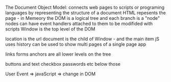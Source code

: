 The Document Object Model: 
connects web pages to scripts or programing languages by representing the structure of a document
HTML repesents the page - in Memeory
the DOM is a logical tree and each branch is a "node"
nodes can have event handlers attached to them to be modifided with scripts
Window is the top level of the DOM

location is the url
document is the child of Window - and the main item jS uses
history can be used to show multi pages of a single page app

links forms anchors are all lower levels on the tree

buttons and text checkbox passwords etc below those

User Event => javaScript => change in DOM 

